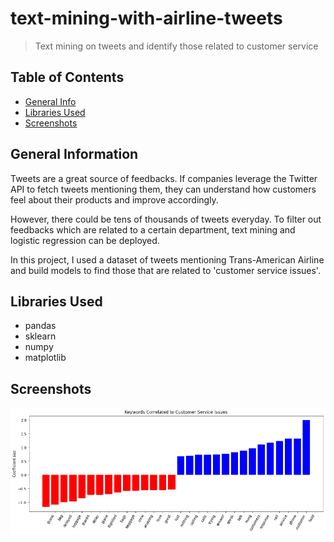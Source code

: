 # text-mining-with-airline-tweets
> Text mining on tweets and identify those related to customer service

## Table of Contents
* [General Info](#general-information)
* [Libraries Used](#Libraries-used)
* [Screenshots](#Screenshots)
<!-- * [Room for Improvement](#room-for-improvement)
* [Acknowledgements](#acknowledgements) -->

## General Information
Tweets are a great source of feedbacks. If companies leverage the Twitter API to fetch tweets mentioning them, they can understand how customers feel about their products and improve accordingly.

However, there could be tens of thousands of tweets everyday. To filter out feedbacks which are related to a certain department, text mining and logistic regression can be deployed. 

In this project, I used a dataset of tweets mentioning Trans-American Airline and build models to find those that are related to 'customer service issues'.

## Libraries Used
- pandas
- sklearn
- numpy
- matplotlib

## Screenshots
![Output](output.png)

<!-- ## Room for Improvement
Include areas you believe need improvement / could be improved. Also add TODOs for future development.

Room for improvement:
- Improvement to be done 1
- Improvement to be done 2


## Acknowledgements
Give credit here.
- This project was inspired by...
- This project was based on [this tutorial](https://www.example.com).
- Many thanks to... -->